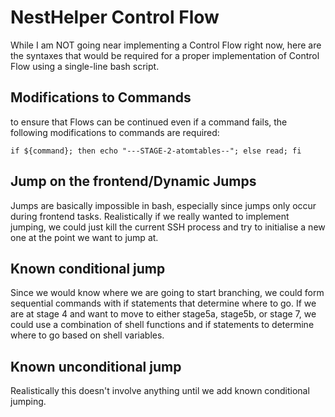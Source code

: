 # NestHelper Control Flow

While I am NOT going near implementing a Control Flow right now, here are the
syntaxes that would be required for a proper implementation of Control Flow using
a single-line bash script.

## Modifications to Commands
to ensure that Flows can be continued even if a command fails, the following
modifications to commands are required:
```shell
if ${command}; then echo "---STAGE-2-atomtables--"; else read; fi
```

## Jump on the frontend/Dynamic Jumps
Jumps are basically impossible in bash, especially since jumps only occur
during frontend tasks. Realistically if we really wanted to implement jumping, we
could just kill the current SSH process and try to initialise a new one at the
point we want to jump at.

## Known conditional jump
Since we would know where we are going to start branching, we could form
sequential commands with if statements that determine where to go. If we are at
stage 4 and want to move to either stage5a, stage5b, or stage 7, we could use
a combination of shell functions and if statements to determine where to go based
on shell variables.

## Known unconditional jump
Realistically this doesn't involve anything until we add known conditional jumping.